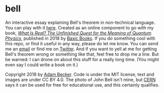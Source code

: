 # bell
An interactive essay explaining Bell's theorem in non-technical language.
You can play with it [here](http://freelanceastro.github.io/bell).
Created as an online component to go with my book, [_What Is Real? The Unfinished Quest for the Meaning of Quantum Physics_](http://freelanceastrophysicist.com/whatisreal), published in 2018 by [Basic Books](http://basicbooks.com).
If you do something cool with this repo, or find it useful in any way, please do let me know. You can send me an [email](http://freelanceastrophysicist.com/contact) or find me on [Twitter](http://twitter.com/freelanceastro).
And if you want to yell at me for getting Bell's theorem wrong or something like that, feel free to drop me a line. But be warned: I can drone on about this stuff for a really long time. (You might even say I could write a book on it.)

Copyright 2018 by [Adam Becker](http://freelanceastro.com). Code is under the MIT license, text and images are under CC BY 4.0. The photo of John Bell isn't mine, but [CERN](https://cds.cern.ch/record/2151358?ln=en) says it can be used for free for educational use, and this certainly qualifies.